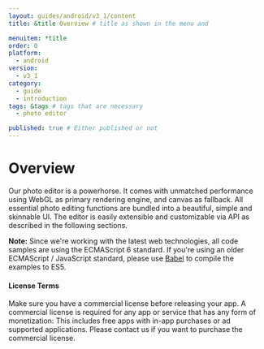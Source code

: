 ```yaml
---
layout: guides/android/v3_1/content
title: &title Overview # title as shown in the menu and 

menuitem: *title
order: 0
platform:
  - android
version:
  - v3_1
category: 
  - guide
  - introduction
tags: &tags # tags that are necessary
  - photo editor 

published: true # Either published or not 
---
```


# Overview

Our photo editor is a powerhorse. It comes with unmatched performance using WebGL as primary
rendering engine, and canvas as fallback. All essential photo editing functions are bundled into a
beautiful, simple and skinnable UI. The editor is easily extensible and customizable via API as
described in the following sections.

__Note:__ Since we're working with the latest web technologies, all code samples are using the
ECMAScript 6 standard. If you're using an older ECMAScript / JavaScript standard, please use
[Babel](http://babeljs.io/) to compile the examples to ES5.

<div class="documentation__disclaimer">
<h4 id="license-terms">License Terms</h4>
Make sure you have a commercial license before releasing your app.
A commercial license is required for any app or service that has any form of monetization: This
includes free apps with in-app purchases or ad supported applications. Please contact us if you want
to purchase the commercial license.
</div>

